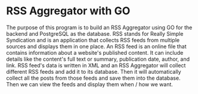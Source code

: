# RSS Aggregator with GO

The purpose of this program is to build an RSS Aggregator using GO for the backend and PostgreSQL as the database. RSS stands for Really Simple Syndication and is an application that collects RSS feeds from multiple sources and displays them in one place.
An RSS feed is an online file that contains information about a website's published content. It can include details like the content's full text or summary, publication date, author, and link.
RSS feed's data is written in XML and an RSS Aggregator will collect different RSS feeds and add it to its database. 
Then it will automatically collect all the posts from those feeds and save them into the database. Then we can view the feeds and display them when / how we want.
